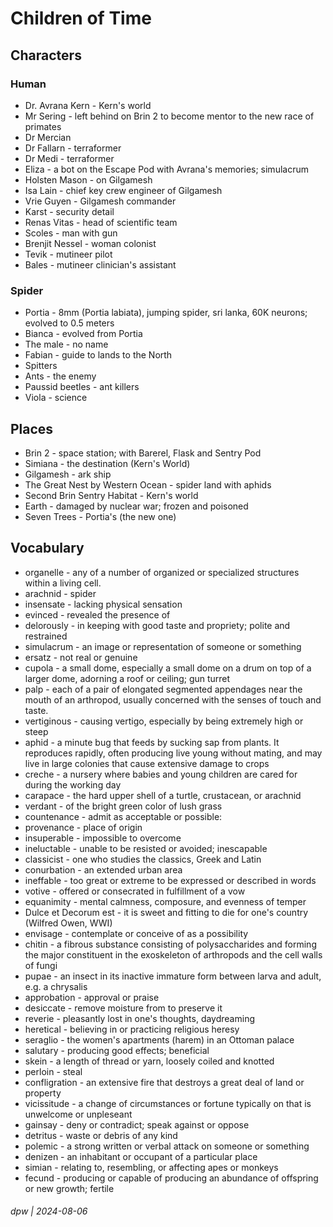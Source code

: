 # Children of Time

## Characters

### Human

* Dr. Avrana Kern - Kern's world
* Mr Sering - left behind on Brin 2 to become mentor to the new race of primates
* Dr Mercian 
* Dr Fallarn - terraformer
* Dr Medi - terraformer
* Eliza - a bot on the Escape Pod with Avrana's memories; simulacrum
* Holsten Mason - on Gilgamesh
* Isa Lain - chief key crew engineer of Gilgamesh
* Vrie Guyen - Gilgamesh commander
* Karst - security detail
* Renas Vitas - head of scientific team
* Scoles - man with gun
* Brenjit Nessel - woman colonist
* Tevik - mutineer pilot
* Bales - mutineer clinician's assistant

### Spider

* Portia - 8mm (Portia labiata), jumping spider, sri lanka, 60K neurons; evolved to 0.5 meters
* Bianca - evolved from Portia
* The male - no name
* Fabian - guide to lands to the North
* Spitters
* Ants - the enemy
* Paussid beetles - ant killers
* Viola - science

## Places

* Brin 2 - space station; with Barerel, Flask and Sentry Pod
* Simiana - the destination (Kern's World)
* Gilgamesh - ark ship
* The Great Nest by Western Ocean - spider land with aphids
* Second Brin Sentry Habitat - Kern's world
* Earth - damaged by nuclear war; frozen and poisoned
* Seven Trees - Portia's (the new one)

## Vocabulary

* organelle - any of a number of organized or specialized structures within a living cell.
* arachnid - spider
* insensate - lacking physical sensation
* evinced  - revealed the presence of
* delorously - in keeping with good taste and propriety; polite and restrained
* simulacrum - an image or representation of someone or something
* ersatz -  not real or genuine
* cupola - a small dome, especially a small dome on a drum on top of a larger dome, adorning a roof or ceiling; gun turret
* palp - each of a pair of elongated segmented appendages near the mouth of an arthropod, usually concerned with the senses of touch and taste.
* vertiginous - causing vertigo, especially by being extremely high or steep
* aphid - a minute bug that feeds by sucking sap from plants. It reproduces rapidly, often producing live young without mating, and may live in large colonies that cause extensive damage to crops
* creche - a nursery where babies and young children are cared for during the working day
* carapace - the hard upper shell of a turtle, crustacean, or arachnid
* verdant - of the bright green color of lush grass
* countenance - admit as acceptable or possible:
* provenance - place of origin
* insuperable - impossible to overcome
* ineluctable - unable to be resisted or avoided; inescapable
* classicist - one who studies the classics, Greek and Latin
* conurbation - an extended urban area
* ineffable - too great or extreme to be expressed or described in words
* votive - offered or consecrated in fulfillment of a vow
* equanimity - mental calmness, composure, and evenness of temper
* Dulce et Decorum est - it is sweet and fitting to die for one's country (Wilfred Owen, WWI)
* envisage - contemplate or conceive of as a possibility
* chitin - a fibrous substance consisting of polysaccharides and forming the major constituent in the exoskeleton of arthropods and the cell walls of fungi
* pupae - an insect in its inactive immature form between larva and adult, e.g. a chrysalis
* approbation - approval or praise
* desiccate - remove moisture from to preserve it
* reverie - pleasantly lost in  one's thoughts, daydreaming
* heretical - believing in or practicing religious heresy
* seraglio - the women's apartments (harem) in an Ottoman palace
* salutary - producing good effects; beneficial
* skein - a length of thread or yarn, loosely coiled and knotted
* perloin - steal
* confligration - an extensive fire that destroys a great deal of land or property
* vicissitude - a change of circumstances or fortune typically on that is unwelcome or unpleseant
* gainsay - deny or contradict; speak against or oppose
* detritus - waste or debris of any kind
* polemic - a strong written or verbal attack on someone or something
* denizen - an inhabitant or occupant of a particular place
* simian - relating to, resembling, or affecting apes or monkeys
* fecund - producing or capable of producing an abundance of offspring or new growth; fertile

###### dpw | 2024-08-06

